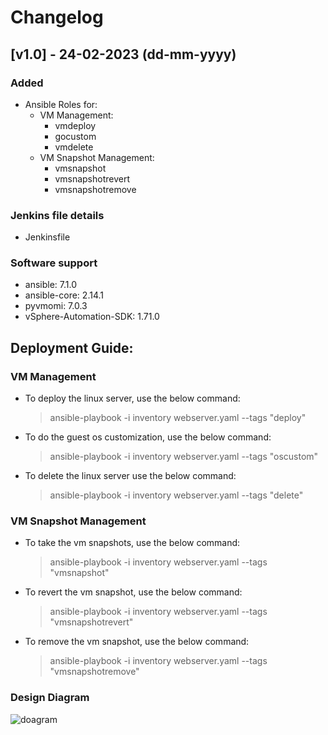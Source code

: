 # Changelog

## [v1.0] - 24-02-2023 (dd-mm-yyyy)

### Added
  - Ansible Roles for:
    - VM Management:
      - vmdeploy
      - gocustom
      - vmdelete
    - VM Snapshot Management:
      - vmsnapshot
      - vmsnapshotrevert
      - vmsnapshotremove


### Jenkins file details
  - Jenkinsfile

### Software support
  - ansible: 7.1.0
  - ansible-core: 2.14.1
  - pyvmomi: 7.0.3
  - vSphere-Automation-SDK: 1.71.0

## Deployment Guide:

### VM Management
- To deploy the linux server, use the below command:

  > ansible-playbook -i inventory webserver.yaml --tags "deploy"

- To do the guest os customization, use the below command:

  > ansible-playbook -i inventory webserver.yaml --tags "oscustom"

- To delete the linux server use the below command:

  > ansible-playbook -i inventory webserver.yaml --tags "delete"

### VM Snapshot Management
- To take the vm snapshots, use the below command:

  > ansible-playbook -i inventory webserver.yaml --tags "vmsnapshot"

- To revert the vm snapshot, use the below command:

  > ansible-playbook -i inventory webserver.yaml --tags "vmsnapshotrevert"

- To remove the vm snapshot, use the below command:

  > ansible-playbook -i inventory webserver.yaml --tags "vmsnapshotremove"


### Design Diagram

  ![doagram](https://user-images.githubusercontent.com/1809177/221341460-b444c21c-8898-4270-b1b0-9c81289b4400.png)
       

